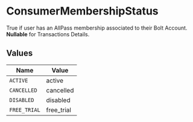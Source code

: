 # ConsumerMembershipStatus

True if user has an AllPass membership associated to their Bolt Account. **Nullable** for Transactions Details.


## Values

| Name         | Value        |
| ------------ | ------------ |
| `ACTIVE`     | active       |
| `CANCELLED`  | cancelled    |
| `DISABLED`   | disabled     |
| `FREE_TRIAL` | free_trial   |